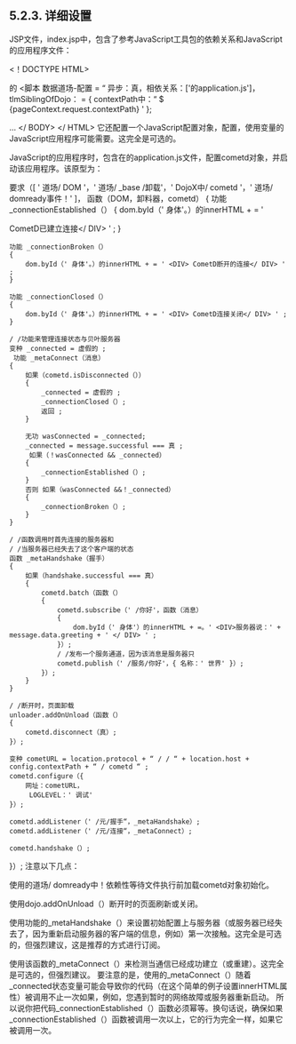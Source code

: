 ## 5.2.3. 详细设置
JSP文件，index.jsp中，包含了参考JavaScript工具包的依赖关系和JavaScript的应用程序文件：

<！DOCTYPE HTML> 
<html>的
  <HEAD> 
    <脚本 数据道场-配置 = “ 异步：真，相依关系：['的application.js']，tlmSiblingOfDojo：
            = {
         contextPath中：“ $ {pageContext.request.contextPath} ' 
      }; </ SCRIPT> </ HEAD> <BODY>
     
      
    
  

  ...
</ BODY> 
</ HTML>
它还配置一个JavaScript配置对象，配置，使用变量的JavaScript应用程序可能需要。这完全是可选的。

JavaScript的应用程序时，包含在的application.js文件，配置cometd对象，并启动该应用程序。该原型为：

要求（[ ' 道场/ DOM '，' 道场/ _base /卸载'，' DojoX中/ cometd '，' 道场/ domready事件！' ]，
 函数（DOM，卸料器，cometd）
{
    功能 _connectionEstablished（）
    {
        dom.byId（' 身体'。）的innerHTML + = ' <DIV> CometD已建立连接</ DIV> ' ;
    }

    功能 _connectionBroken（）
    {
        dom.byId（' 身体'。）的innerHTML + = ' <DIV> CometD断开的连接</ DIV> ' ;
    }

    功能 _connectionClosed（）
    {
        dom.byId（' 身体'。）的innerHTML + = ' <DIV> CometD连接关闭</ DIV> ' ;
    }

    / /功能来管理连接状态与贝叶服务器
    变种 _connected = 虚假的 ;
     功能 _metaConnect（消息）
    {
        如果（cometd.isDisconnected（））
        {
            _connected = 虚假的 ;
            _connectionClosed（）;
            返回 ;
        }

        无功 wasConnected = _connected;
        _connected = message.successful === 真 ;
         如果（！wasConnected && _connected）
        {
            _connectionEstablished（）;
        }
        否则 如果（wasConnected &&！_connected）
        {
            _connectionBroken（）;
        }
    }

    / /函数调用时首先连接的服务器和
    / /当服务器已经失去了这个客户端的状态
    函数 _metaHandshake（握手）
    {
        如果（handshake.successful === 真）
        {
            cometd.batch（函数（）
            {
                cometd.subscribe（' /你好'，函数（消息）
                {
                    dom.byId（' 身体'）的innerHTML + =。' <DIV>服务器说：' + message.data.greeting + ' </ DIV> ' ;
                }）;
                / /发布一个服务通道，因为该消息是服务器只 
                cometd.publish（' /服务/你好'，{ 名称：' 世界' }）;
            }）;
        }
    }

    / /断开时，页面卸载 
    unloader.addOnUnload（函数（）
    {
        cometd.disconnect（真）;
    }）;

    变种 cometURL = location.protocol + “ / / “ + location.host + config.contextPath + “ / cometd “ ;
    cometd.configure（{
        网址：cometURL，
         LOGLEVEL：' 调试'
    }）;

    cometd.addListener（' /元/握手“，_metaHandshake）;
    cometd.addListener（' /元/连接“，_metaConnect）;

    cometd.handshake（）;
}）;
注意以下几点：

使用的道场/ domready中！依赖性等待文件执行前加载cometd对象初始化。

使用dojo.addOnUnload（）断开时的页面刷新或关闭。

使用功能的_metaHandshake（）来设置初始配置上与服务器（或服务器已经失去了，因为重新启动服务器的客户端的信息，例如）第一次接触。这完全是可选的，但强烈建议，这是推荐的方式进行订阅。

使用该函数的_metaConnect（）来检测当通信已经成功建立（或重建）。这完全是可选的，但强烈建议。
要注意的是，使用的_metaConnect（）随着_connected状态变量可能会导致你的代码（在这个简单的例子设置innerHTML属性）被调用不止一次如果，例如，您遇到暂时的网络故障或服务器重新启动。
所以说你把代码_connectionEstablished（）函数必须幂等。换句话说，确保如果_connectionEstablished（）函数被调用一次以上，它的行为完全一样，如果它被调用一次。
